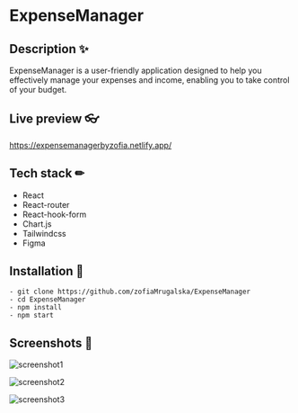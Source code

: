 # ExpenseManager

## Description ✨

ExpenseManager is a user-friendly application designed to help you effectively manage your expenses and income, enabling you to take control of your budget.

## Live preview 👓

https://expensemanagerbyzofia.netlify.app/

## Tech stack ✏

- React
- React-router
- React-hook-form
- Chart.js
- Tailwindcss
- Figma

## Installation 📲

```
- git clone https://github.com/zofiaMrugalska/ExpenseManager
- cd ExpenseManager
- npm install
- npm start

```

## Screenshots 📸

![screenshot1](https://github.com/zofiaMrugalska/ExpenseManager/assets/127258178/264c9a13-c783-4ef3-90b3-d9c77b0d55f3)

![screenshot2](https://github.com/zofiaMrugalska/ExpenseManager/assets/127258178/6e5e22f1-29e8-4714-a91e-efc7c3f0e323)

![screenshot3](https://github.com/zofiaMrugalska/ExpenseManager/assets/127258178/44b4f417-5f43-4c18-a436-7f930b7deac8)
